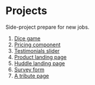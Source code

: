 # Projects
 Side-project
prepare for new jobs. <br>

1. <a href="https://haunguyen1064.github.io/Projects/Game-Dice/index.html" target = "_blank" rel="noopener">Dice game </a>
2. <a href="https://haunguyen1064.github.io/Projects/interactive-pricing-component-main/" target = "_blank" rel="noopener">Pricing component </a>
3. <a href="https://haunguyen1064.github.io/testimonials/" target = "_blank" rel="noopener">Testimonials slider</a>
4. <a href="https://haunguyen1064.github.io/Projects/Product%20landing%20page/" target = "_blank" rel="noopener">Product landing page</a>
5. <a href="https://haunguyen1064.github.io/Projects/huddle-landing-page-with-single-introductory-section-master/" target = "_blank" rel="noopener">Huddle landing page</a>
6. <a href="https://haunguyen1064.github.io/Projects/Survey%20form/" target = "_blank" rel="noopener">Survey form</a>
8. <a href="https://haunguyen1064.github.io/Projects/Tribute%20page/" target = "_blank" rel="noopener">A tribute page</a>


